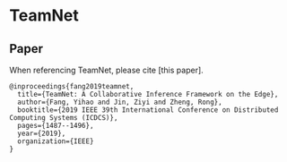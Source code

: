 # TeamNet

## Paper
When referencing TeamNet, please cite [this
paper].

```
@inproceedings{fang2019teamnet,
  title={TeamNet: A Collaborative Inference Framework on the Edge},
  author={Fang, Yihao and Jin, Ziyi and Zheng, Rong},
  booktitle={2019 IEEE 39th International Conference on Distributed Computing Systems (ICDCS)},
  pages={1487--1496},
  year={2019},
  organization={IEEE}
}
```
